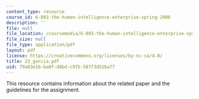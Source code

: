 ```yaml
---
content_type: resource
course_id: 6-803-the-human-intelligence-enterprise-spring-2006
description: ''
file: null
file_location: /coursemedia/6-803-the-human-intelligence-enterprise-spring-2006/79a83e1bba0fd8bdc97b587f3d51ba77_23_garcia.pdf
file_size: null
file_type: application/pdf
layout: pdf
license: https://creativecommons.org/licenses/by-nc-sa/4.0/
title: 23_garcia.pdf
uid: 79a83e1b-ba0f-d8bd-c97b-587f3d51ba77
---
```

This resource contains information about the related paper and the guidelines for the assignment.